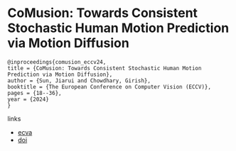 # CoMusion: Towards Consistent Stochastic Human Motion Prediction via Motion Diffusion

```
@inproceedings{comusion_eccv24,
title = {CoMusion: Towards Consistent Stochastic Human Motion Prediction via Motion Diffusion},
author = {Sun, Jiarui and Chowdhary, Girish},
booktitle = {The European Conference on Computer Vision (ECCV)},
pages = {18--36},
year = {2024}
}
```

links
- [ecva](https://www.ecva.net/papers/eccv_2024/papers_ECCV/html/7969_ECCV_2024_paper.php)
- [doi](https://link.springer.com/chapter/10.1007/978-3-031-73036-8_2)
